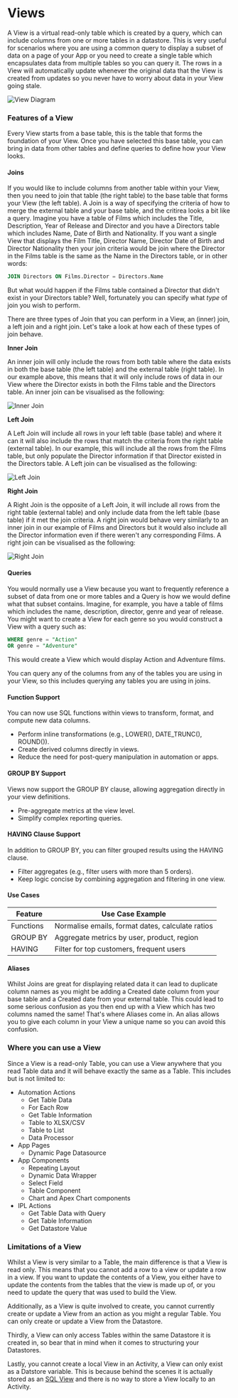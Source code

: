 # Views

A View is a virtual read-only table which is created by a query, which can include columns from one or more tables in a datastore. This is very useful for scenarios where you are using a common query to display a subset of data on a page of your App or you need to create a single table which encapsulates data from multiple tables so you can query it. The rows in a View will automatically update whenever the original data that the View is created from updates so you never have to worry about data in your View going stale.

![View Diagram](/src/assets/view.png)

### Features of a View

Every View starts from a base table, this is the table that forms the foundation of your View. Once you have selected this base table, you can bring in data from other tables and define queries to define how your View looks.

#### Joins

If you would like to include columns from another table within your View, then you need to join that table (the right table) to the base table that forms your View (the left table). A Join is a way of specifying the criteria of how to merge the external table and your base table, and the critirea looks a bit like a query.
Imagine you have a table of Films which includes the Title, Description, Year of Release and Director and you have a Directors table which includes Name, Date of Birth and Nationality. If you want a single View that displays the Film Title, Director Name, Director Date of Birth and Director Nationality then your join criteria would be join where the Director in the Films table is the same as the Name in the Directors table, or in other words:
```sql
JOIN Directors ON Films.Director = Directors.Name
```

But what would happen if the Films table contained a Director that didn't exist in your Directors table? Well, fortunately you can specify what _type_ of join you wish to perform.

There are three types of Join that you can perform in a View, an (inner) join, a left join and a right join. Let's take a look at how each of these types of join behave.

**Inner Join**

An inner join will only include the rows from both table where the data exists in both the base table (the left table) and the external table (right table). In our example above, this means that it will only include rows of data in our View where the Director exists in both the Films table and the Directors table. An inner join can be visualised as the following:

![Inner Join](/src/assets/inner_join.png)

**Left Join**

A Left Join will include all rows in your left table (base table) and where it can it will also include the rows that match the criteria from the right table (external table). In our example, this will include all the rows from the Films table, but only populate the Director information if that Director existed in the Directors table. A Left join can be visualised as the following:

![Left Join](/src/assets/left_join.png)

**Right Join**

A Right Join is the opposite of a Left Join, it will include all rows from the right table (external table) and only include data from the left table (base table) if it met the join criteria. A right join would behave very similarly to an inner join in our example of Films and Directors but it would also include all the Director information even if there weren't any corresponding Films. A right join can be visualised as the following:

![Right Join](/src/assets/right_join.png)

#### Queries

You would normally use a View because you want to frequently reference a subset of data from one or more tables and a Query is how we would define what that subset contains. Imagine, for example, you have a table of films which includes the name, description, director, genre and year of release. You might want to create a View for each genre so you would construct a View with a query such as:

```sql
WHERE genre = "Action"
OR genre = "Adventure"
```

This would create a View which would display Action and Adventure films.

You can query any of the columns from any of the tables you are using in your View, so this includes querying any tables you are using in joins.

#### Function Support
You can now use SQL functions within views to transform, format, and compute new data columns.

- Perform inline transformations (e.g., LOWER(), DATE_TRUNC(), ROUND()).
- Create derived columns directly in views.
- Reduce the need for post-query manipulation in automation or apps.

#### GROUP BY Support
Views now support the GROUP BY clause, allowing aggregation directly in your view definitions.

- Pre-aggregate metrics at the view level.
- Simplify complex reporting queries.

#### HAVING Clause Support
In addition to GROUP BY, you can filter grouped results using the HAVING clause.

- Filter aggregates (e.g., filter users with more than 5 orders).
- Keep logic concise by combining aggregation and filtering in one view.

#### Use Cases

| Feature   | Use Case Example                                 |
| --------- | ------------------------------------------------ |
| Functions | Normalise emails, format dates, calculate ratios |
| GROUP BY  | Aggregate metrics by user, product, region       |
| HAVING    | Filter for top customers, frequent users         |

#### Aliases

Whilst Joins are great for displaying related data it can lead to duplicate column names as you might be adding a Created date column from your base table and a Created date from your external table. This could lead to some serious confusion as you then end up with a View which has two columns named the same! That's where Aliases come in. An alias allows you to give each column in your View a unique name so you can avoid this confusion.

### Where you can use a View

Since a View is a read-only Table, you can use a View anywhere that you read Table data and it will behave exactly the same as a Table. This includes but is not limited to:
- Automation Actions
  - Get Table Data
  - For Each Row
  - Get Table Information
  - Table to XLSX/CSV
  - Table to List
  - Data Processor
- App Pages
  - Dynamic Page Datasource
- App Components
  - Repeating Layout
  - Dynamic Data Wrapper
  - Select Field
  - Table Component
  - Chart and Apex Chart components
- IPL Actions
  - Get Table Data with Query
  - Get Table Information
  - Get Datastore Value

### Limitations of a View

Whilst a View is very similar to a Table, the main difference is that a View is read only. This means that you cannot add a row to a view or update a row in a view. If you want to update the contents of a View, you either have to update the contents from the tables that the view is made up of, or you need to update the query that was used to build the View.

Additionally, as a View is quite involved to create, you cannot currently create or update a View from an action as you might a regular Table. You can only create or update a View from the Datastore.

Thirdly, a View can only access Tables within the same Datastore it is created in, so bear that in mind when it comes to structuring your Datastores.

Lastly, you cannot create a local View in an Activity, a View can only exist as a Datstore variable. This is because behind the scenes it is actually stored as an [SQL View](https://en.wikipedia.org/wiki/View_(SQL)) and there is no way to store a View locally to an Activity.
